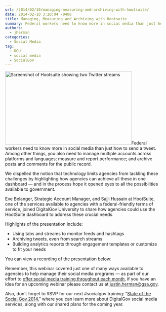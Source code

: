 ```yaml
---
url: /2014/02/10/managing-measuring-and-archiving-with-hootsuite/
date: 2014-02-10 3:20:04 -0400
title: Managing, Measuring and Archiving with Hootsuite
summary: Federal workers need to know more in social media than just how to send a tweet. Among other things, you also need to manage multiple accounts across platforms and languages; measure and report performance; and archive posts and comments for the public record. We dispelled the notion that technology limits agencies from tackling these challenges
authors:
  - jherman
categories:
  - Social Media
tag:
  - DGU
  - social media
  - SocialGov
---
```


[<img class="alignright  wp-image-126922" alt="Screenshot of Hootsuite showing two Twitter streams" src="https://s3.amazonaws.com/sitesusa/wp-content/uploads/sites/212/2014/02/Hootsuite-screenshot.jpg" width="409" height="238" />](https://s3.amazonaws.com/sitesusa/wp-content/uploads/sites/212/2014/02/Hootsuite-screenshot.jpg)Federal workers need to know more in social media than just how to send a tweet. Among other things, you also need to manage multiple accounts across platforms and languages; measure and report performance; and archive posts and comments for the public record.

We dispelled the notion that technology limits agencies from tackling these challenges by highlighting how agencies can achieve all these in one dashboard — and in the process hope it opened eyes to all the possibilities available to government.

Eve Belanger, Strategic Account Manager, and Sajji Hussain at HootSuite, one of the services available to agencies with a federal-friendly terms of service, joined DigitalGov University to share how agencies could use the HootSuite dashboard to address these crucial needs.

Highlights of the presentation include:

  * Using tabs and streams to monitor feeds and hashtags
  * Archiving tweets, even from search streams
  * Building analytics reports through engagement templates or customize to fit your needs

You can view a recording of the presentation below:


  
Remember, this webinar covered just one of many ways available to agencies to help manage their social media programs — as part of our effort to <a title="Innovation Means More, Better, Cost Effective Digital Training" href="https://www.WHATEVER/2014/01/28/innovation-means-more-better-cost-effective-digital-training/" target="_blank">offer social media training throughout each month</a>, if you have an idea for an upcoming webinar please contact us at justin.herman@gsa.gov.

Also, don’t forget to RSVP for our next #socialgov training: “[State of the Social Gov 2014,](https://www.WHATEVER/event/state-of-the-socialgov/)” where you can learn more about DigitalGov social media services, along with our shared plans for the coming year.

&nbsp;